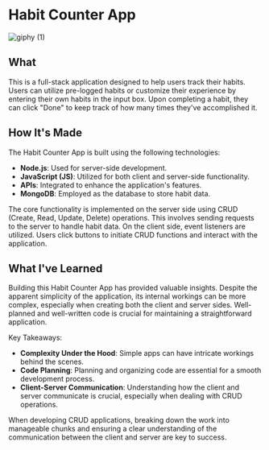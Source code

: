 # Habit Counter App

![giphy (1)](https://github.com/codedbycass/Habit-Tracker/assets/122684139/4db0dde6-2d57-4dec-8fdc-5af75ce7d0e4)

## What

This is a full-stack application designed to help users track their habits. Users can utilize pre-logged habits or customize their experience by entering their own habits in the input box. Upon completing a habit, they can click "Done" to keep track of how many times they've accomplished it.

## How It's Made

The Habit Counter App is built using the following technologies:

- **Node.js**: Used for server-side development.
- **JavaScript (JS)**: Utilized for both client and server-side functionality.
- **APIs**: Integrated to enhance the application's features.
- **MongoDB**: Employed as the database to store habit data.

The core functionality is implemented on the server side using CRUD (Create, Read, Update, Delete) operations. This involves sending requests to the server to handle habit data. On the client side, event listeners are utilized. Users click buttons to initiate CRUD functions and interact with the application. 

## What I've Learned

Building this Habit Counter App has provided valuable insights. Despite the apparent simplicity of the application, its internal workings can be more complex, especially when creating both the client and server sides. Well-planned and well-written code is crucial for maintaining a straightforward application.

Key Takeaways:

- **Complexity Under the Hood**: Simple apps can have intricate workings behind the scenes.
- **Code Planning**: Planning and organizing code are essential for a smooth development process.
- **Client-Server Communication**: Understanding how the client and server communicate is crucial, especially when dealing with CRUD operations.

When developing CRUD applications, breaking down the work into manageable chunks and ensuring a clear understanding of the communication between the client and server are key to success.

